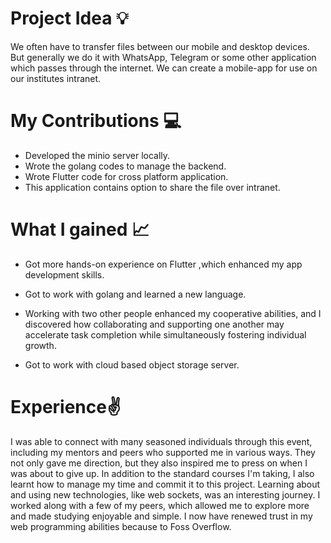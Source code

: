 # Project Idea 💡

We often have to transfer files between our mobile and desktop devices. But generally we do it with WhatsApp, Telegram or some other application which passes through the internet. We can create a mobile-app for use on our institutes intranet.



# My Contributions 💻

- Developed the minio server locally.
- Wrote the golang codes to manage the backend.
- Wrote Flutter code for cross platform application.
- This application contains option to share the file over intranet.



# What I gained 📈


- Got more hands-on experience on Flutter ,which enhanced my app development skills.

- Got to work with golang and learned a new language.

- Working with two other people enhanced my cooperative abilities, and I discovered how collaborating and supporting one another may accelerate task completion while simultaneously fostering individual growth.
- Got to work with cloud based object storage server.



# Experience✌️ 
I was able to connect with many seasoned individuals through this event, including my mentors and peers who supported me in various ways. They not only gave me direction, but they also inspired me to press on when I was about to give up. In addition to the standard courses I'm taking, I also learnt how to manage my time and commit it to this project. Learning about and using new technologies, like web sockets, was an interesting journey. I worked along with a few of my peers, which allowed me to explore more and made studying enjoyable and simple. I now have renewed trust in my web programming abilities because to Foss Overflow. 
